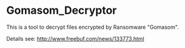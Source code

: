 # Gomasom_Decryptor

This is a tool to decrypt files encrypted by Ransomware "Gomasom".

Details see: http://www.freebuf.com/news/133773.html
